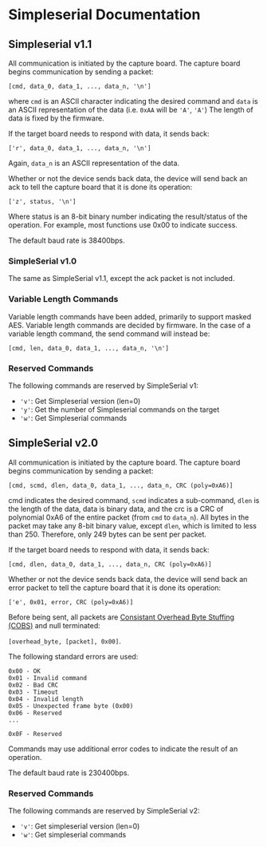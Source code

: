 # Simpleserial Documentation

## Simpleserial v1.1

All communication is initiated by the capture board. The capture board begins
communication by sending a packet:

`[cmd, data_0, data_1, ..., data_n, '\n']`

where `cmd` is an ASCII character indicating the desired command and `data` is
an ASCII representation of the data (i.e. `0xAA` will be `'A'`, `'A'`)
The length of data is fixed by the firmware.

If the target board needs to respond with data, it sends back:

`['r', data_0, data_1, ..., data_n, '\n']`

Again, `data_n` is an ASCII representation of the data.

Whether or not the device sends back data, the device will send back an ack to
tell the capture board
that it is done its operation:

`['z', status, '\n']`

Where status is an 8-bit binary number indicating the result/status of the
operation. For example, most functions use 0x00 to indicate success.

The default baud rate is 38400bps.

### SimpleSerial v1.0

The same as SimpleSerial v1.1, except the ack packet is not included.

### Variable Length Commands

Variable length commands have been added, primarily to support masked AES.
Variable length commands are decided by firmware. In the case
of a variable length command, the send command will instead be:

`[cmd, len, data_0, data_1, ..., data_n, '\n']`

### Reserved Commands

The following commands are reserved by SimpleSerial v1:

* `'v'`: Get Simpleserial version (len=0)
* `'y'`: Get the number of Simpleserial commands on the target
* `'w'`: Get Simpleserial commands

## SimpleSerial v2.0

All communication is initiated by the capture board. The capture board begins
communication by sending a packet:

`[cmd, scmd, dlen, data_0, data_1, ..., data_n, CRC (poly=0xA6)]`

cmd indicates the desired command, `scmd` indicates a sub-command, `dlen` is the
length of the data, data is binary data, and the crc is a CRC of polynomial 0xA6
of the entire packet (from `cmd` to `data_n`). All bytes in the packet may take
any 8-bit binary value, except `dlen`, which is limited to less than 250.
Therefore, only 249 bytes can
be sent per packet.

If the target board needs to respond with data, it sends back:

`[cmd, dlen, data_0, data_1, ..., data_n, CRC (poly=0xA6)]`

Whether or not the device sends back data, the device will send back an error
packet to tell the capture board that
it is done its operation:

`['e', 0x01, error, CRC (poly=0xA6)]`

Before being sent, all packets are [Consistant Overhead Byte Stuffing
(COBS)](https://en.wikipedia.org/wiki/Consistent_Overhead_Byte_Stuffing) and
null terminated:

`[overhead_byte, [packet], 0x00]`.

The following standard errors are used:

```text
0x00 - OK
0x01 - Invalid command
0x02 - Bad CRC
0x03 - Timeout
0x04 - Invalid length
0x05 - Unexpected frame byte (0x00)
0x06 - Reserved
...

0x0F - Reserved
```

Commands may use additional error codes to indicate the result of an operation.

The default baud rate is 230400bps.

### Reserved Commands

The following commands are reserved by SimpleSerial v2:

* `'v'`: Get simpleserial version (len=0)
* `'w'`: Get simpleserial commands
